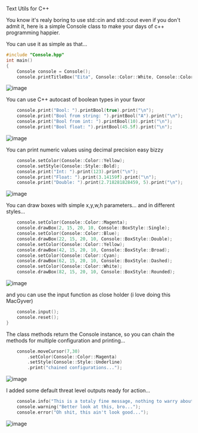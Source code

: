 Text Utils for C++

You know it's realy boring to use std::cin and std::cout
even if you don't admit it, here is a simple Console class
to make your days of c++ programming happier.

You can use it as simple as that...
```cpp
#include "Console.hpp"
int main() 
{
	Console console = Console();
	console.printTitleBox("Eita", Console::Color::White, Console::Color::Red, Console::BoxStyle::Single);
```
![image](https://github.com/user-attachments/assets/1f3bad29-9874-4df0-abf5-d23abd2968c2)

You can use C++ autocast of boolean types in your favor

```cpp
	console.print("Bool: ").printBool(true).print("\n");
	console.print("Bool from string: ").printBool("A").print("\n");
	console.print("Bool from int: ").printBool(10).print("\n");
	console.print("Bool float: ").printBool(45.5f).print("\n");

```
![image](https://github.com/user-attachments/assets/5a837f23-3aa8-47fa-a377-010e2712168f)


You can print numeric values using decimal precision easy bizzy

```cpp
	console.setColor(Console::Color::Yellow);
	console.setStyle(Console::Style::Bold);
	console.print("Int: ").print(123).print("\n");
	console.print("Float: ").print(3.14159f).print("\n");
	console.print("Double: ").print(2.718281828459, 5).print("\n");
```
![image](https://github.com/user-attachments/assets/48e7c78a-5426-4762-ad33-254eb541e8e6)


You can draw boxes with simple x,y,w,h parameters...
and in different styles...

```cpp
	console.setColor(Console::Color::Magenta);
	console.drawBox(2, 15, 20, 10, Console::BoxStyle::Single);
	console.setColor(Console::Color::Blue);
	console.drawBox(22, 15, 20, 10, Console::BoxStyle::Double);
	console.setColor(Console::Color::Yellow);
	console.drawBox(42, 15, 20, 10, Console::BoxStyle::Broad);
	console.setColor(Console::Color::Cyan);
	console.drawBox(62, 15, 20, 10, Console::BoxStyle::Dashed);
	console.setColor(Console::Color::White);
	console.drawBox(82, 15, 20, 10, Console::BoxStyle::Rounded);

```
![image](https://github.com/user-attachments/assets/7f9608b4-d4e2-44d4-a3a6-f131e531a362)

and you can use the input function as close holder (i love doing this MacGyver)

```cpp
	console.input();
	console.reset();
}
```

The class methods return the Console instance, so you can chain the methods for multiple configuration and printing...
```cpp
	console.moveCursor(7,30)
		.setColor(Console::Color::Magenta)
		.setStyle(Console::Style::Underline)
		.print("chained configurations...");
```
![image](https://github.com/user-attachments/assets/3ea527ee-7bea-4ca8-b9b0-077637bf7410)

I added some default threat level outputs ready for action...
```cpp
	console.info("This is a totaly fine message, nothing to warry about...");
	console.warning("Better look at this, bro...");
	console.error("Oh shit, this ain't look good...");
```
![image](https://github.com/user-attachments/assets/e510e5b1-4656-4265-a7fd-f6f173eab10a)

